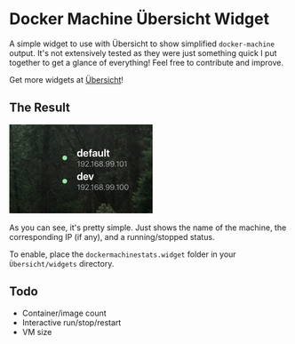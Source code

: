 # Docker Machine Übersicht Widget

A simple widget to use with Übersicht to show simplified `docker-machine` output. It's not extensively tested as they were just something quick I put together to get a glance of everything! Feel free to contribute and improve.

Get more widgets at [Übersicht][1]!

## The Result

![Widget in action!](screenshot.png)

As you can see, it's pretty simple. Just shows the name of the machine, the corresponding IP (if any), and a running/stopped status.

To enable, place the `dockermachinestats.widget` folder in your `Übersicht/widgets` directory.

## Todo
- Container/image count
- Interactive run/stop/restart
- VM size

[1]: http://tracesof.net/uebersicht-widgets/
